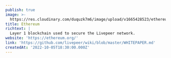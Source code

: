 ```yaml
---
publish: true
image: >-
  https://res.cloudinary.com/duquzk7m6/image/upload/v1665428523/ethereum_qegh3m.png
title: Ethereum
richtext: |
  Layer 1 blockchain used to secure the Livepeer network.
website: 'https://ethereum.org/'
link: 'https://github.com/livepeer/wiki/blob/master/WHITEPAPER.md'
createdAt: '2022-10-05T18:30:00.000Z'
---
```


